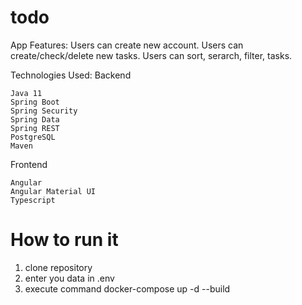 # todo
App Features:
    Users can create new account.
    Users can create/check/delete new tasks.
    Users can sort, serarch, filter, tasks.

Technologies Used:
Backend

    Java 11
    Spring Boot
    Spring Security
    Spring Data
    Spring REST
    PostgreSQL
    Maven

Frontend

    Angular
    Angular Material UI
    Typescript

# How to run it

  1. clone repository
  2. enter you data in .env
  3. execute command docker-compose up -d --build
